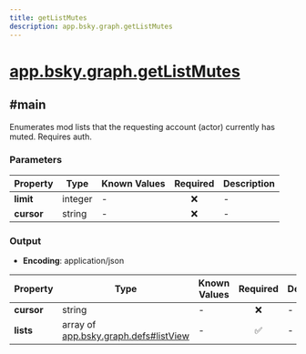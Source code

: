 ```yaml
---
title: getListMutes
description: app.bsky.graph.getListMutes
---
```


# [app.bsky.graph.getListMutes](https://github.com/myConsciousness/atproto.dart/blob/main/lexicons/app/bsky/graph/getListMutes.json)

## #main

Enumerates mod lists that the requesting account (actor) currently has muted. Requires auth.

### Parameters

| Property | Type | Known Values | Required | Description |
| --- | --- | --- | :---: | --- |
| **limit** | integer | - | ❌ | - |
| **cursor** | string | - | ❌ | - |

### Output

- **Encoding**: application/json

| Property | Type | Known Values | Required | Description |
| --- | --- | --- | :---: | --- |
| **cursor** | string | - | ❌ | - |
| **lists** | array of [app.bsky.graph.defs#listView](../../../../lexicons/app/bsky/graph/defs.md#listview) | - | ✅ | - |
